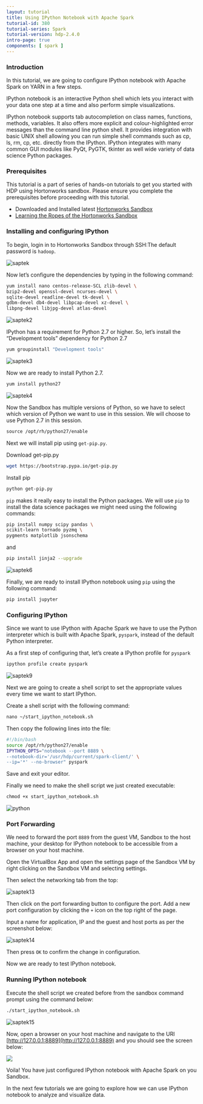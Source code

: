 ```yaml
---
layout: tutorial
title: Using IPython Notebook with Apache Spark
tutorial-id: 380
tutorial-series: Spark
tutorial-version: hdp-2.4.0
intro-page: true
components: [ spark ]
---
```



### Introduction

In this tutorial, we are going to configure IPython notebook with Apache Spark on YARN in a few steps.

IPython notebook is an interactive Python shell which lets you interact with your data one step at a time and also perform simple visualizations.

IPython notebook supports tab autocompletion on class names, functions, methods, variables. It also offers more explicit and colour-highlighted error messages than the command line python shell. It provides integration with basic UNIX shell allowing you can run simple shell commands such as cp, ls, rm, cp, etc. directly from the IPython. IPython integrates with many common GUI modules like PyQt, PyGTK, tkinter as well wide variety of data science Python packages.

### Prerequisites

This tutorial is a part of series of hands-on tutorials to get you started with HDP using Hortonworks sandbox. Please ensure you complete the prerequisites before proceeding with this tutorial.

*   Downloaded and Installed latest [Hortonworks Sandbox](http://hortonworks.com/products/hortonworks-sandbox/#install)
*   [Learning the Ropes of the Hortonworks Sandbox](http://hortonworks.com/hadoop-tutorial/learning-the-ropes-of-the-hortonworks-sandbox/)

### Installing and configuring IPython

To begin, login in to Hortonworks Sandbox through SSH:The default password is `hadoop`.

![saptek](/assets/ipython-with-spark/saptek.png)

Now let’s configure the dependencies by typing in the following command:

~~~ bash
yum install nano centos-release-SCL zlib-devel \
bzip2-devel openssl-devel ncurses-devel \
sqlite-devel readline-devel tk-devel \
gdbm-devel db4-devel libpcap-devel xz-devel \
libpng-devel libjpg-devel atlas-devel
~~~

![saptek2](/assets/ipython-with-spark/saptek2.png)

IPython has a requirement for Python 2.7 or higher. So, let’s install the “Development tools” dependency for Python 2.7

~~~ bash
yum groupinstall "Development tools"
~~~

![saptek3](/assets/ipython-with-spark/saptek3.png)

Now we are ready to install Python 2.7.

~~~ bash
yum install python27
~~~

![saptek4](/assets/ipython-with-spark/saptek4.png)

Now the Sandbox has multiple versions of Python, so we have to select which version of Python we want to use in this session. We will choose to use Python 2.7 in this session.

~~~ bash
source /opt/rh/python27/enable
~~~

Next we will install pip using `get-pip.py`.

Download get-pip.py

~~~ bash
wget https://bootstrap.pypa.io/get-pip.py
~~~

Install pip

~~~ bash
python get-pip.py
~~~

`pip` makes it really easy to install the Python packages. We will use `pip` to install the data science packages we might need using the following commands:

~~~ bash
pip install numpy scipy pandas \
scikit-learn tornado pyzmq \
pygments matplotlib jsonschema
~~~

and

~~~ bash
pip install jinja2 --upgrade
~~~

![saptek6](/assets/ipython-with-spark/saptek6.png)

Finally, we are ready to install IPython notebook using `pip` using the following command:

~~~ bash
pip install jupyter
~~~

### Configuring IPython

Since we want to use IPython with Apache Spark we have to use the Python interpreter which is built with Apache Spark, `pyspark`, instead of the default Python interpreter.

As a first step of configuring that, let’s create a IPython profile for `pyspark`

~~~ bash
ipython profile create pyspark
~~~

![saptek9](/assets/ipython-with-spark/saptek9.png)

Next we are going to create a shell script to set the appropriate values every time we want to start IPython.

Create a shell script with the following command:

~~~ bash
nano ~/start_ipython_notebook.sh
~~~

Then copy the following lines into the file:

~~~ bash
#!/bin/bash
source /opt/rh/python27/enable
IPYTHON_OPTS="notebook --port 8889 \
--notebook-dir='/usr/hdp/current/spark-client/' \
--ip='*' --no-browser" pyspark
~~~

Save and exit your editor.

Finally we need to make the shell script we just created executable:

~~~ bash
chmod +x start_ipython_notebook.sh
~~~

![python](/assets/ipython-with-spark/python.png)

### Port Forwarding

We need to forward the port `8889` from the guest VM, Sandbox to the host machine, your desktop for IPython notebook to be accessible from a browser on your host machine.

Open the VirtualBox App and open the settings page of the Sandbox VM by right clicking on the Sandbox VM and selecting settings.

Then select the networking tab from the top:

![saptek13](/assets/ipython-with-spark/saptek13.png)

Then click on the port forwarding button to configure the port. Add a new port configuration by clicking the `+` icon on the top right of the page.

Input a name for application, IP and the guest and host ports as per the screenshot below:

![saptek14](/assets/ipython-with-spark/saptek14.png)

Then press `OK` to confirm the change in configuration.

Now we are ready to test IPython notebook.

### Running IPython notebook

Execute the shell script we created before from the sandbox command prompt using the command below:

~~~ bash
./start_ipython_notebook.sh
~~~

![saptek15](/assets/ipython-with-spark/saptek15.png)

Now, open a browser on your host machine and navigate to the URl [http://127.0.0.1:8889](http://127.0.0.1:8889) and you should see the screen below:

![](https://www.dropbox.com/s/2ga17v2a8klpdz9/Screenshot%202015-07-20%2011.22.06.png?dl=1)

Voila! You have just configured IPython notebook with Apache Spark on you Sandbox.

In the next few tutorials we are going to explore how we can use IPython notebook to analyze and visualize data.
